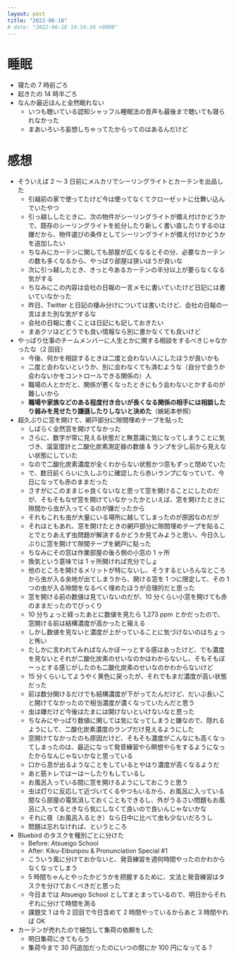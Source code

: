 ```yaml
---
layout: post
title: "2022-06-16"
# date: "2022-06-16 14:54:34 +0900"
---
```


# 睡眠
* 寝たの 7 時前ごろ
* 起きたの 14 時半ごろ
* なんか最近ほんと全然眠れない
    * いつも聴いている認知シャッフル睡眠法の音声も最後まで聴いても寝られなかった
    * まあいろいろ妄想しちゃってたからってのはあるんだけど

# 感想
* そういえば 2 〜 3 日前にメルカリでシーリングライトとカーテンを出品した
    * 引越前の家で使ってたけど今は使ってなくてクローゼットに仕舞い込んでいたやつ
    * 引っ越ししたときに、次の物件がシーリングライトが備え付けかどうかで、既存のシーリングライトを処分したり新しく書い直したりするのは嫌だから、物件選びの条件としてシーリングライトが備え付けかどうかを追加したい
    * ちなみにカーテンに関しても部屋が広くなるとその分、必要なカーテンの数も多くなるから、やっぱり部屋は狭いほうが良いな
    * 次に引っ越したとき、きっと今あるカーテンの半分以上が要らなくなる気がする
    * ちなみにこの内容は会社の日報の一言メモに書いていたけど日記には書いていなかった
    * 昨日、Twitter と日記の棲み分けについては書いたけど、会社の日報の一言はまた別な気がするな
    * 会社の日報に書くことは日記にも記しておきたい
    * まあクソほどどうでも良い情報なら別に書かなくても良いけど
* やっぱり仕事のチームメンバーに人生とかに関する相談をするべきじゃなかったな（2 回目）
    * 今後、何かを相談するときは二度と会わない人にしたほうが良いかも
    * 二度と会わないというか、別に会わなくても済むような（自分で会うか会わないかをコントロールできる関係の）人
    * 職場の人とかだと、関係が悪くなったときにもう会わないとかするのが難しいから
    * **職場や家族などのある程度付き合いが長くなる関係の相手には相談したり弱みを見せたり謙遜したりしないと決めた**（嫉妬本参照）
* 超久ぶりに窓を開けて、網戸部分に隙間埋めテープを貼った
    * しばらく全然窓を開けてなかった
    * さらに、数字が常に見える状態だと無意識に気になってしまうことに気づき、温室度計と二酸化炭素測定器の数値 & ランプを少し前から見えない状態にしていた
    * なので二酸化炭素濃度が全くわからない状態かつ窓もずっと閉めていた
    * で、数日前くらいに久しぶりに確認したら赤いランプになっていて、今日になっても赤のままだった
    * さすがにこのままじゃ良くないなと思って窓を開けることにしたのだが、そもそもなぜ窓を開けていなかったかといえば、窓を開けたときに隙間から虫が入ってくるのが嫌だったから
    * それもこれも虫が大量にいる場所に越してしまったのが原因なのだが
    * それはともあれ、窓を開けたときの網戸部分に隙間埋めテープを貼ることでとりあえず虫問題が解決するかどうか見てみようと思い、今日久しぶりに窓を開けて隙間テープを網戸に貼った
    * ちなみにその窓は作業部屋の後ろ側の小窓の 1 ヶ所
    * 換気という意味では 1 ヶ所開ければ充分でしょ
    * 他のところを開けるメリットが特にないし、そうするといろんなところから虫が入る余地が出てしまうから、開ける窓を 1 つに限定して、その 1 つの虫が入る隙間をなるべく埋めたほうが合理的だと思った
    * 窓を開ける前の数値は見ていないのだが、10 分くらい小窓を開けても赤のままだったのでびっくり
    * 10 分ちょっと経ったあとに数値を見たら 1,273 ppm とかだったので、窓開ける前は結構濃度が高かったと窺える
    * しかし数値を見ないと濃度が上がっていることに気づけないのはちょっと怖い
    * たしかに言われてみればなんかぼーっとする感はあったけど、でも濃度を見ないとそれが二酸化炭素のせいなのかはわからないし、そもそもぼーっとする感じがしたのも二酸化炭素のせいなのかわからないけど
    * 15 分くらいしてようやく黄色に戻ったが、それでもまだ濃度が高い状態だった
    * 前は数分開けるだけでも結構濃度が下がってたんだけど、だいぶ長いこと開けてなかったので相当濃度が濃くなっていたんだと思う
    * 虫は嫌だけど今後はたまには開けないといけないなと思った
    * ちなみにやっぱり数値に関しては気になってしまうと嫌なので、隠れるようにして、二酸化炭素濃度のランプだけ見えるようにした
    * 窓開けてなかったのも原因だけど、そもそも濃度がこんなにも高くなってしまったのは、最近になって発音練習やら瞑想やらをするようになったからなんじゃないかなと思っている
    * 口から息が出るようなことをしているとやはり濃度が高くなるようだ
    * あと筋トレではーはーしたりもしているし
    * お風呂入っている間に窓を開けるようにしておこうと思う
    * 虫は灯りに反応して近づいてくるやつもいるから、お風呂に入っている間なら部屋の電気消しておくこともできるし、外がうるさい問題もお風呂に入ってるときなら気にしなくて良いので良いんじゃないかな
    * それに夜（お風呂入るとき）なら日中に比べて虫も少ないだろうし
    * 問題は忘れなければ、というところ
* Bluebird のタスクを種別ごとに分けた
    * Before: Atsueigo School
    * After: Kiku-Eibunpou & Pronunciation Special #1
    * こういう風に分けておかないと、発音練習を週何時間やったのかわからなくなってしまう
    * 5 時間ちゃんとやったかどうかを把握するために、文法と発音練習はタスクを分けておくべきだと思った
    * 今日までは Atsueigo School としてまとまっているので、明日からそれぞれに分けて時間を測る
    * 課題文 1 は今 2 回目で今日含めて 2 時間やっているからあと 3 時間やれば OK
* カーテンが売れたので梱包して集荷の依頼をした
    * 明日集荷にきてもらう
    * 集荷今まで 30 円追加だったのにいつの間にか 100 円になってる？